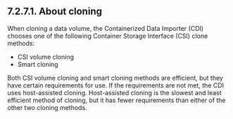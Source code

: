 ## 7.2.7.1. About cloning

When cloning a data volume, the Containerized Data Importer (CDI) chooses one of the following Container Storage Interface (CSI) clone methods:

- CSI volume cloning
- Smart cloning

Both CSI volume cloning and smart cloning methods are efficient, but they have certain requirements for use. If the requirements are not met, the CDI uses host-assisted cloning. Host-assisted cloning is the slowest and least efficient method of cloning, but it has fewer requirements than either of the other two cloning methods.

